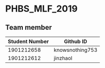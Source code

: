 # PHBS_MLF_2019
## Team member
Student Number | Github ID
------------ | -------------
1901212658 | knowsnothing753
1901212612 | jinzhaol

